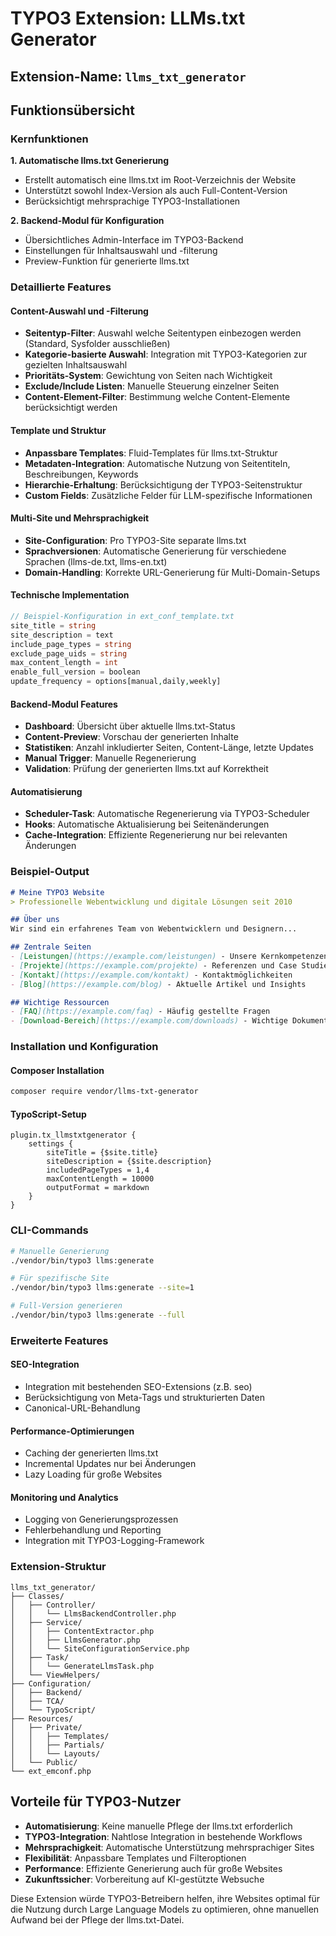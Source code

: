 # TYPO3 Extension: LLMs.txt Generator

## Extension-Name: `llms_txt_generator`

## Funktionsübersicht

### Kernfunktionen

**1. Automatische llms.txt Generierung**
- Erstellt automatisch eine llms.txt im Root-Verzeichnis der Website
- Unterstützt sowohl Index-Version als auch Full-Content-Version
- Berücksichtigt mehrsprachige TYPO3-Installationen

**2. Backend-Modul für Konfiguration**
- Übersichtliches Admin-Interface im TYPO3-Backend
- Einstellungen für Inhaltsauswahl und -filterung
- Preview-Funktion für generierte llms.txt

### Detaillierte Features

#### Content-Auswahl und -Filterung
- **Seitentyp-Filter**: Auswahl welche Seitentypen einbezogen werden (Standard, Sysfolder ausschließen)
- **Kategorie-basierte Auswahl**: Integration mit TYPO3-Kategorien zur gezielten Inhaltsauswahl
- **Prioritäts-System**: Gewichtung von Seiten nach Wichtigkeit
- **Exclude/Include Listen**: Manuelle Steuerung einzelner Seiten
- **Content-Element-Filter**: Bestimmung welche Content-Elemente berücksichtigt werden

#### Template und Struktur
- **Anpassbare Templates**: Fluid-Templates für llms.txt-Struktur
- **Metadaten-Integration**: Automatische Nutzung von Seitentiteln, Beschreibungen, Keywords
- **Hierarchie-Erhaltung**: Berücksichtigung der TYPO3-Seitenstruktur
- **Custom Fields**: Zusätzliche Felder für LLM-spezifische Informationen

#### Multi-Site und Mehrsprachigkeit
- **Site-Configuration**: Pro TYPO3-Site separate llms.txt
- **Sprachversionen**: Automatische Generierung für verschiedene Sprachen (llms-de.txt, llms-en.txt)
- **Domain-Handling**: Korrekte URL-Generierung für Multi-Domain-Setups

#### Technische Implementation

```php
// Beispiel-Konfiguration in ext_conf_template.txt
site_title = string
site_description = text
include_page_types = string
exclude_page_uids = string
max_content_length = int
enable_full_version = boolean
update_frequency = options[manual,daily,weekly]
```

#### Backend-Modul Features
- **Dashboard**: Übersicht über aktuelle llms.txt-Status
- **Content-Preview**: Vorschau der generierten Inhalte
- **Statistiken**: Anzahl inkludierter Seiten, Content-Länge, letzte Updates
- **Manual Trigger**: Manuelle Regenerierung
- **Validation**: Prüfung der generierten llms.txt auf Korrektheit

#### Automatisierung
- **Scheduler-Task**: Automatische Regenerierung via TYPO3-Scheduler
- **Hooks**: Automatische Aktualisierung bei Seitenänderungen
- **Cache-Integration**: Effiziente Regenerierung nur bei relevanten Änderungen

### Beispiel-Output

```markdown
# Meine TYPO3 Website
> Professionelle Webentwicklung und digitale Lösungen seit 2010

## Über uns
Wir sind ein erfahrenes Team von Webentwicklern und Designern...

## Zentrale Seiten
- [Leistungen](https://example.com/leistungen) - Unsere Kernkompetenzen
- [Projekte](https://example.com/projekte) - Referenzen und Case Studies  
- [Kontakt](https://example.com/kontakt) - Kontaktmöglichkeiten
- [Blog](https://example.com/blog) - Aktuelle Artikel und Insights

## Wichtige Ressourcen
- [FAQ](https://example.com/faq) - Häufig gestellte Fragen
- [Download-Bereich](https://example.com/downloads) - Wichtige Dokumente
```

### Installation und Konfiguration

#### Composer Installation
```bash
composer require vendor/llms-txt-generator
```

#### TypoScript-Setup
```typoscript
plugin.tx_llmstxtgenerator {
    settings {
        siteTitle = {$site.title}
        siteDescription = {$site.description}
        includedPageTypes = 1,4
        maxContentLength = 10000
        outputFormat = markdown
    }
}
```

### CLI-Commands
```bash
# Manuelle Generierung
./vendor/bin/typo3 llms:generate

# Für spezifische Site
./vendor/bin/typo3 llms:generate --site=1

# Full-Version generieren
./vendor/bin/typo3 llms:generate --full
```

### Erweiterte Features

#### SEO-Integration
- Integration mit bestehenden SEO-Extensions (z.B. seo)
- Berücksichtigung von Meta-Tags und strukturierten Daten
- Canonical-URL-Behandlung

#### Performance-Optimierungen
- Caching der generierten llms.txt
- Incremental Updates nur bei Änderungen
- Lazy Loading für große Websites

#### Monitoring und Analytics
- Logging von Generierungsprozessen
- Fehlerbehandlung und Reporting
- Integration mit TYPO3-Logging-Framework

### Extension-Struktur

```
llms_txt_generator/
├── Classes/
│   ├── Controller/
│   │   └── LlmsBackendController.php
│   ├── Service/
│   │   ├── ContentExtractor.php
│   │   ├── LlmsGenerator.php
│   │   └── SiteConfigurationService.php
│   ├── Task/
│   │   └── GenerateLlmsTask.php
│   └── ViewHelpers/
├── Configuration/
│   ├── Backend/
│   ├── TCA/
│   └── TypoScript/
├── Resources/
│   ├── Private/
│   │   ├── Templates/
│   │   ├── Partials/
│   │   └── Layouts/
│   └── Public/
└── ext_emconf.php
```

## Vorteile für TYPO3-Nutzer

- **Automatisierung**: Keine manuelle Pflege der llms.txt erforderlich
- **TYPO3-Integration**: Nahtlose Integration in bestehende Workflows
- **Mehrsprachigkeit**: Automatische Unterstützung mehrsprachiger Sites
- **Flexibilität**: Anpassbare Templates und Filteroptionen
- **Performance**: Effiziente Generierung auch für große Websites
- **Zukunftssicher**: Vorbereitung auf KI-gestützte Websuche

Diese Extension würde TYPO3-Betreibern helfen, ihre Websites optimal für die Nutzung durch Large Language Models zu optimieren, ohne manuellen Aufwand bei der Pflege der llms.txt-Datei.